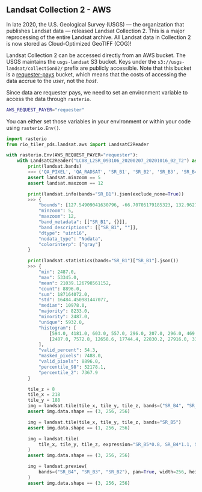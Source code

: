 ## Landsat Collection 2 - AWS

In late 2020, the U.S. Geological Survey (USGS) — the organization that
publishes Landsat data — released Landsat Collection 2. This is a major
reprocessing of the entire Landsat archive. All Landsat data in Collection 2 is
now stored as Cloud-Optimized GeoTIFF (COG)!

[landsat_c2]: https://www.usgs.gov/core-science-systems/nli/landsat/landsat-collection-2

Landsat Collection 2 can be accessed directly from an AWS bucket. The USGS maintains the `usgs-landsat` S3 bucket. Keys under the `s3://usgs-landsat/collection02/` prefix are publicly accessible. Note that this bucket is a [requester-pays][aws_requester_pays] bucket, which means that the costs of accessing the data accrue to the _user_, not the _host_.

[aws_requester_pays]: https://docs.aws.amazon.com/AmazonS3/latest/dev/RequesterPaysBuckets.html

Since data are requester pays, we need to set an environment variable to access the data through `rasterio`.

```bash
AWS_REQUEST_PAYER="requester"
```

You can either set those variables in your environment or within your code using `rasterio.Env()`.

```python
import rasterio
from rio_tiler_pds.landsat.aws import LandsatC2Reader

with rasterio.Env(AWS_REQUEST_PAYER="requester"):
    with LandsatC2Reader("LC08_L2SR_093106_20200207_20201016_02_T2") as landsat:
        print(landsat.bands)
        >>> ('QA_PIXEL', 'QA_RADSAT', 'SR_B1', 'SR_B2', 'SR_B3', 'SR_B4', 'SR_B5', 'SR_B6', 'SR_B7', 'SR_QA_AEROSOL')
        assert landsat.minzoom == 5
        assert landsat.maxzoom == 12

        print(landsat.info(bands="SR_B1").json(exclude_none=True))
        >>> {
            "bounds": [127.54909041630796, -66.70705179185323, 132.96277753047164, -64.4554629843337],
            "minzoom": 5,
            "maxzoom": 12,
            "band_metadata": [["SR_B1", {}]],
            "band_descriptions": [["SR_B1", ""]],
            "dtype": "uint16",
            "nodata_type": "Nodata",
            "colorinterp": ["gray"]
        }

        print(landsat.statistics(bands="SR_B1")["SR_B1"].json())
        >>> {
            "min": 2487.0,
            "max": 53345.0,
            "mean": 21039.126798561152,
            "count": 8896.0,
            "sum": 187164072.0,
            "std": 16484.450981447077,
            "median": 10978.0,
            "majority": 8233.0,
            "minority": 2487.0,
            "unique": 5932.0,
            "histogram": [
                [594.0, 4181.0, 603.0, 557.0, 296.0, 207.0, 296.0, 469.0, 615.0, 1078.0],
                [2487.0, 7572.8, 12658.6, 17744.4, 22830.2, 27916.0, 33001.8, 38087.6, 43173.4, 48259.200000000004, 53345.0]
            ],
            "valid_percent": 54.3,
            "masked_pixels": 7488.0,
            "valid_pixels": 8896.0,
            "percentile_98": 52178.1,
            "percentile_2": 7367.9
        }

        tile_z = 8
        tile_x = 218
        tile_y = 188
        img = landsat.tile(tile_x, tile_y, tile_z, bands=("SR_B4", "SR_B3", "SR_B2"))
        assert img.data.shape == (3, 256, 256)

        img = landsat.tile(tile_x, tile_y, tile_z, bands="SR_B5")
        assert img.data.shape == (1, 256, 256)

        img = landsat.tile(
            tile_x, tile_y, tile_z, expression="SR_B5*0.8, SR_B4*1.1, SR_B3*0.8"
        )
        assert img.data.shape == (3, 256, 256)

        img = landsat.preview(
            bands=("SR_B4", "SR_B3", "SR_B2"), pan=True, width=256, height=256
        )
        assert img.data.shape == (3, 256, 256)
```
